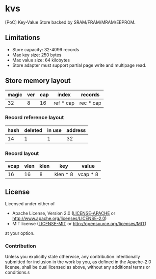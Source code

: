 # kvs

[PoC] Key-Value Store backed by SRAM/FRAM/MRAM/EEPROM.

## Limitations

* Store capacity: 32-4096 records
* Max key size: 250 bytes
* Max value size: 64 kilobytes
* Store adapter must support partial page write and multipage read.

## Store memory layout

magic | ver | cap | index     | records
------|-----|-----|-----------|----------
  32  |  8  |  16 | ref * cap | rec * cap

### Record reference layout

hash  | deleted | in use | address
------|---------|--------|--------
  14  |    1    |   1    |  32

### Record layout

vcap | vlen | klen | key      | value
-----|------|------|----------|---------
 16  |  16  |   8  | klen * 8 | vcap * 8

## License

Licensed under either of

- Apache License, Version 2.0 ([LICENSE-APACHE](LICENSE-APACHE) or
  http://www.apache.org/licenses/LICENSE-2.0)
- MIT license ([LICENSE-MIT](LICENSE-MIT) or http://opensource.org/licenses/MIT)

at your option.

### Contribution

Unless you explicitly state otherwise, any contribution intentionally submitted
for inclusion in the work by you, as defined in the Apache-2.0 license, shall be
dual licensed as above, without any additional terms or conditions.s

